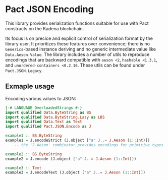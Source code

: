 # Pact JSON Encoding

This library provides serialization functions suitable for use with Pact
constructs on the Kadena blockchain.

Its focus is on precice and explicit control of serialization format by the
library user. It prioritizes these features over convenience; there is no
`Generics`-based instance deriving and no generic intermediate value like
`Data.Aeson.Value`.
The library includes a number of utils to reproduce encodings that are backward compatible with `aeson <2`, `hashable <1.3.1`, and `unordered-containers <0.2.16`. These utils can be found under `Pact.JSON.Legacy`.

## Exmaple usage

Encoding various values to JSON:

``` haskell
{-# LANGUAGE OverloadedStrings #-}
import qualified Data.ByteString as BS
import qualified Data.ByteString.Lazy as LBS
import qualified Data.Text as Text
import qualified Pact.JSON.Encode as J

example1 :: BS.ByteString
example1 = J.encodeStrict (J.object ["a" J..= J.Aeson (1::Int)])
    -- the 'J.Aeson' combinator provides encodings for primitive types that are compatible with `aeson`.

example2 :: BS.ByteString
example2 = J.encode (J.object ["a" J..= J.Aeson (1::Int)])

example3 :: Text
example3 = J.encodeText (J.object ["a" J..= J.Aeson (1::Int)])
```
